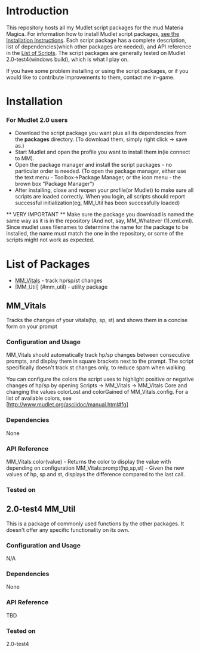 Introduction
============

This repository hosts all my Mudlet script packages for the mud Materia Magica. For information how to install Mudlet script packages, [see the Installation Instructions](#installation). Each script package has a complete description, list of dependencies(which other packages are needed), and API reference in the [List of Scripts](#list-of-scripts). The script packages are generally tested on Mudlet 2.0-test4(windows build), which is what I play on.

If you have some problem installing or using the script packages, or if you would like to contribute improvements to them, contact me in-game.

Installation
============

### For Mudlet 2.0 users

* Download the script package you want plus all its dependencies from the **packages** directory. (To download them, simply right click -> save as.)
* Start Mudlet and open the profile you want to install them in(ie connect to MM).
* Open the package manager and install the script packages - no particular order is needed. (To open the package manager, either use the text menu - Toolbox->Package Manager, or the icon menu - the brown box "Package Manager")
* After installing, close and reopen your profile(or Mudlet) to make sure all scripts are loaded correctly. When you login, all scripts should report successful initialization(eg, MM_Util has been successfully loaded) 

** VERY IMPORTANT ** Make sure the package you download is named the same way as it is in the repository (And not, say, MM_Whatever (1).xml.xml). Since mudlet uses filenames to determine the name for the package to be installed, the name must match the one in the repository, or some of the scripts might not work as expected.


List of Packages
================
* [MM_Vitals](#mm_vitals) - track hp/sp/st changes
* [MM_Util] (#mm_util) - utility package


MM_Vitals
---------

Tracks the changes of your vitals(hp, sp, st) and shows them in a concise form on your prompt

### Configuration and Usage
MM_Vitals should automatically track hp/sp changes between consecutive prompts, and display them in square brackets next to the prompt. The script specifically doesn't track st changes only, to reduce spam when walking. 

You can configure the colors the script uses to highlight positive or negative changes of hp/sp by opening Scripts -> MM_Vitals -> MM_Vitals Core and changing the values colorLost and colorGained of MM_Vitals.config. For a list of available colors, see [http://www.mudlet.org/asciidoc/manual.html#fg]
### Dependencies
None
### API Reference
MM_Vitals:color(value) - Returns the color to display the value with depending on configuration
MM_Vitals:prompt(hp,sp,st) - Given the new values of hp, sp and st, displays the difference compared to the last call.
### Tested on
2.0-test4
MM_Util
-------

This is a package of commonly used functions by the other packages. It doesn't offer any specific functionality on its own.

### Configuration and Usage
N/A
### Dependencies
None
### API Reference
TBD
### Tested on
2.0-test4